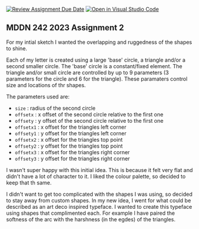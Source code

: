 [![Review Assignment Due Date](https://classroom.github.com/assets/deadline-readme-button-24ddc0f5d75046c5622901739e7c5dd533143b0c8e959d652212380cedb1ea36.svg)](https://classroom.github.com/a/ihfjUrzT)
[![Open in Visual Studio Code](https://classroom.github.com/assets/open-in-vscode-718a45dd9cf7e7f842a935f5ebbe5719a5e09af4491e668f4dbf3b35d5cca122.svg)](https://classroom.github.com/online_ide?assignment_repo_id=11529901&assignment_repo_type=AssignmentRepo)
## MDDN 242 2023 Assignment 2

 
For my intial sketch I wanted the overlapping and ruggedness of the shapes to shine. 

Each of my letter is created using a large 'base' circle, a triangle and/or a second smaller circle. The 'base' circle is a constant/fixed element. The triangle and/or small circle are controlled by up to 9 parameters (3 parameters for the circle and 6 for the triangle). These paramaters control size and locations of thr shapes.

The parameters used are:
* `size` : radius of the second circle
 * `offsetx` : x offset of the second circle relative to the first one
  * `offsety` : y offset of the second circle relative to the first one
  * `offsetx1` : x offset for the triangles left corner
  * `offsety1` : y offset for the triangles left corner
   * `offsetx2` : x offset for the triangles top point
  * `offsety2` : y offset for the triangles top point
   * `offsetx3` : x offset for the triangles right corner
  * `offsety3` : y offset for the triangles right corner

  I wasn't super happy with this initial idea. This is because it felt very flat and didn't have a lot of character to it. I liked the colour palette, so decided to keep that th same. 

  I didn't want to get too complicated with the shapes I was using, so decided to stay away from custom shapes. In my new idea, I went for what could be described as an art deco inspired typeface. I wanted to create this typeface using shapes that complimented each. For example I have paired the softness of the arc with the harshness (in the egdes) of the triangles. 
